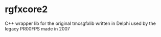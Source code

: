 # rgfxcore2
C++ wrapper lib for the original tmcsgfxlib written in Delphi used by the legacy PR00FPS made in 2007
